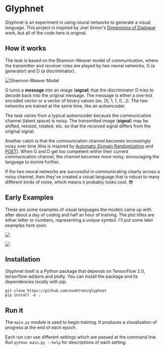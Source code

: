 # Glyphnet

Glyphnet is an experiment in using neural networks to generate a visual language.
This project is inspired by Joel Simon's [Dimensions of Dialogue](https://www.joelsimon.net/dimensions-of-dialogue.html)
work, but all of the code here is original.

## How it works

The task is based on the Shannon-Weaver model of communication, where
the transmitter and receiver roles are played by two neural networks, G (a generator)
and D (a discriminator).

![Shannon-Weaver Model](https://i.imgur.com/0F8K9jX.png)

G turns a **message** into an image (**signal**) that the discriminator D tries to
decode back into the original message. The message is either a one-hot encoded
vector or a vector of binary values (ex. [0, 1, 1, 0...]). The two networks are trained
at the same time, like an autoencoder.

The task varies from a typical autoencoder because the communication channel (latent space)
is noisy. The transmitted image (**signal**) may be shifted, resized, rotated, etc. so that the
received signal differs from the original signal.

Another catch is that the communication channel becomes _increasingly_ noisy over time (this
is inspired by [Automatic Domain Randomization](https://openai.com/blog/solving-rubiks-cube/)
and [POET](https://eng.uber.com/poet-open-ended-deep-learning/)). When G and D get too 
competent within their current communication channel, the channel becomes more noisy,
encouraging the language to evolve further.

If the two neural networks are successful in communicating clearly across a noisy channel, then they've created
a visual language that is robust to many different kinds of noise, which means it probably looks cool. 😎️

## Early Examples

These are some examples of visual languages the models came up with after about 
a day of coding and half an hour of training. The plot titles are either letter or numbers, representing a unique
symbol. I'll put some later examples here soon.

![](https://i.imgur.com/NNh58Nx.png)

![](https://i.imgur.com/NkSESQL.png)

## Installation

Glyphnet itself is a Python package that depends on TensorFlow 2.0, tensorflow-addons and plotly. You
can install the package and its dependencies locally with pip.

```
git clone https://github.com/noahtren/glyphnet
pip install -e .
```

## Run it

The `main.py` module is used to begin training. 
It produces a visualization of progress at the end of each epoch.

Each run can use different settings which are passed
at the command line. Run `python main.py --help` for descriptions of each setting.
